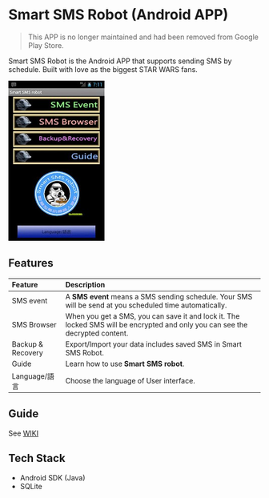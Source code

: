 # Smart SMS Robot (Android APP)

> This APP is no longer maintained and had been removed from Google Play Store.

Smart SMS Robot is the Android APP that supports sending SMS by schedule.
Built with love as the biggest STAR WARS fans.

![](assets/002.jpg)

## Features

| Feature | Description |
|:--------|:------------|
| SMS event | A **SMS event** means a SMS sending schedule. Your SMS will be send at you scheduled time automatically. |
| SMS Browser | When you get a SMS, you can save it and lock it. The locked SMS will be encrypted and only you can see the decrypted content. |
| Backup & Recovery | Export/Import your data includes saved SMS in Smart SMS Robot. |
| Guide | Learn how to use **Smart SMS robot**. |
| Language/語言 | Choose the language of User interface. |


## Guide

See [WIKI](https://github.com/KarateJB/Android.SmartSmsRobot/wiki)


## Tech Stack

- Android SDK (Java)
- SQLite


